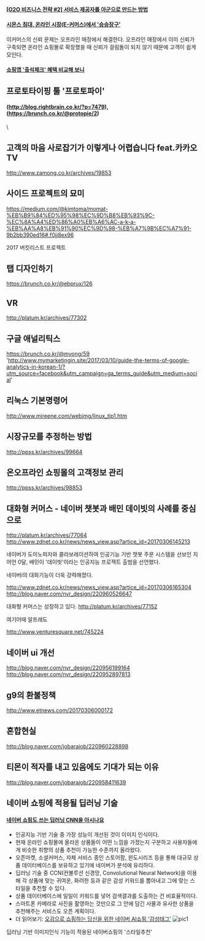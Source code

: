 

#### [[O2O 비즈니스 전략 #2] 서비스 제공자를 아군으로 만드는 방법](http://platum.kr/archives/76796)

#### [시몬스 침대, 온라인 시장(E-커머스)에서 '승승장구'](http://www.cctvnews.co.kr/news/articleView.html?idxno=67173)

이커머스의 신뢰 문제는 오프라인 매장에서 해결한다. 오프라인 매장에서 이미 신뢰가 구축되면 온라인 쇼핑몰로 확장했을 때 신뢰가 걸림돌이 되지 않기 때문에 고객이 쉽게 모인다.

#### [쇼핑앱 '출석체크' 혜택 비교해 보니](http://www.zdnet.co.kr/news/news_view.asp?artice_id=20170302105719)


## 프로토타이핑 툴 '프로토파이'

#### (http://blog.rightbrain.co.kr/?p=7479), (https://brunch.co.kr/@protopie/2)
\


## 고객의 마음 사로잡기가 이렇게나 어렵습니다 feat.카카오TV

http://www.zamong.co.kr/archives/19853


## 사이드 프로젝트의 묘미

https://medium.com/@kimtoma/momat-%EB%B9%84%ED%95%98%EC%9D%B8%EB%93%9C-%EC%8A%A4%ED%86%A0%EB%A6%AC-a-k-a-%EB%AA%A8%EB%91%90%EC%9D%98-%EB%A7%9B%EC%A7%91-9b2bb390ed16#.f0jj8ex96

2017 버킷리스트 프로젝트


## 탭 디자인하기

https://brunch.co.kr/@ebprux/126

## VR

http://platum.kr/archives/77302

## 구글 애널리틱스

https://brunch.co.kr/@myong/59
'http://www.mymarketingin.site/2017/03/10/guide-the-terms-of-google-analytics-in-korean-1/?utm_source=facebook&utm_campaign=ga_terms_guide&utm_medium=social'



## 리눅스 기본명령어
http://www.mireene.com/webimg/linux_tip1.htm




## 시장규모를 추정하는 방법
http://ppss.kr/archives/99664

## 온오프라인 쇼핑몰의 고객정보 관리

http://ppss.kr/archives/98853

## 대화형 커머스 - 네이버 챗봇과 배민 데이빗의 사례를 중심으로

http://platum.kr/archives/77064
http://www.zdnet.co.kr/news/news_view.asp?artice_id=20170306145213

네이버가 도미노피자와 콜라보레이션하여 인공기능 기반 챗봇 주문 시스템을 선보인 지 어언 0달, 배민이 '데이빗'이라는 인공지능 프로젝트 출범을 선언했다.

네이버i의 대화기능이 더욱 강력해졌다.

http://www.zdnet.co.kr/news/news_view.asp?artice_id=20170306165304
http://blog.naver.com/nvr_design/220960526647

대화형 커머스는 성장하고 있다.
http://platum.kr/archives/77152

여기어때 알프레도

http://www.venturesquare.net/745224

## 네이버 ui 개선
http://blog.naver.com/nvr_design/220956199164
http://blog.naver.com/nvr_design/220952897813

## g9의 환불정책

http://www.etnews.com/20170306000172

## 혼합현실

http://blog.naver.com/jobarajob/220960228898

## 티몬이 적자를 내고 있음에도 기대가 되는 이유

http://blog.naver.com/jobarajob/220958411639

## 네이버 쇼핑에 적용될 딥러닝 기술

#### [네이버 쇼핑도 쓰는 딥러닝 CNN을 아시나요](http://www.zdnet.co.kr/news/news_view.asp?artice_id=20170318125505)

* 인공지능 기반 기술 중 가장 성능이 개선된 것이 이미지 인식이다.
* 현재 온라인 쇼핑몰에 올라온 상품들이 어떤 느낌을 가졌는지 구분하고 사용자들에게 비슷한 취향의 상품 추천이 가능한 수준까지 올라왔다.
* 오픈마켓, 소셜커머스, 자체 서비스 중인 스토어팜, 윈도시리즈 등을 통해 대규모 상품 데이터베이스를 보유하고 있기에 네이버가 분석에 유리하다.
* 딥러닝 기술 중 CCN(컨볼루션 신경망, Convolutional Neural Network)을 이용해 각 상품에 맞는 귀여운, 화려한 등과 같은 감성 키워드를 뽑아내고 그에 맞는 스타일을 추천할 수 있다.
* 상품 데이터베이스에 일일이 키워드를 넣어 검색결과를 도출하는 건 비효율적이다.
* 스마트폰 카메라로 사진을 촬영하는 것만으로 그 안에 담긴 사물과 유사한 상품을 추천해주는 서비스도 오픈 계획이다.
* 더 읽어보기: [오감으로 쇼핑하는 당신을 위한 네이버 AI쇼핑 '감성태그'](http://blog.naver.com/naver_search/220954616412)
![pic1](http://postfiles16.naver.net/MjAxNzAzMTZfMjQ3/MDAxNDg5NjM4Mjc0ODkx.bre2UwDMr8R4yaOR_XJ42ao6Rx1aaQQ7f7HygyS9VDQg.hNupE4q8yUwy1qKfVLa2TlzEOfVzJ5NH13GwfTHaV_Mg.PNG.naver_search/2.png?type=w773)
<figcaption><class="caption">딥러닝 기반 이미지인식 기능이 적용된 네이버쇼핑의 '스타일추천'</figcaption>

<br>
